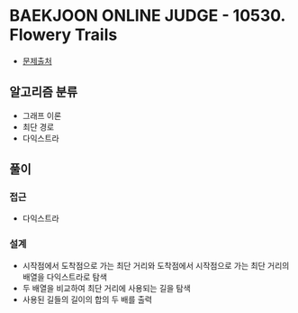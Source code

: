 # BAEKJOON ONLINE JUDGE - 10530. Flowery Trails

- [문제출처](https://www.acmicpc.net/problem/10530 '10530. Flowery Trails')

## 알고리즘 분류

- 그래프 이론
- 최단 경로
- 다익스트라

## 풀이

### 접근

- 다익스트라

### 설계

- 시작점에서 도착점으로 가는 최단 거리와 도착점에서 시작점으로 가는 최단 거리의 배열을 다익스트라로 탐색
- 두 배열을 비교하여 최단 거리에 사용되는 길을 탐색
- 사용된 길들의 길이의 합의 두 배를 출력

